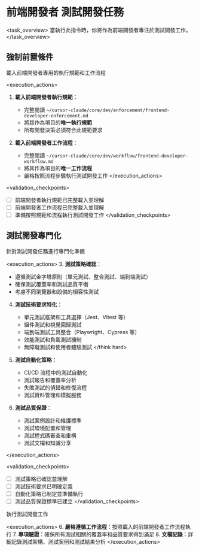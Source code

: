 # 前端開發者 測試開發任務

<task_overview>
當執行此指令時，你將作為前端開發者專注於測試開發工作。
</task_overview>

## 強制前置條件

<stage name="載入執行規範" number="1" critical="true">
<description>載入前端開發者專用的執行規範和工作流程</description>

<execution_actions>
1. **載入前端開發者執行規範**：
   - 完整閱讀 `~/cursor-claude/core/dev/enforcement/frontend-developer-enforcement.md`
   - 將其作為項目的**唯一執行規範**
   - 所有開發決策必須符合此規範要求

2. **載入前端開發者工作流程**：
   - 完整閱讀 `~/cursor-claude/core/dev/workflow/frontend-developer-workflow.md`
   - 將其作為項目的**唯一工作流程**
   - 嚴格按照流程步驟執行測試開發工作
</execution_actions>

<validation_checkpoints>
- [ ] 前端開發者執行規範已完整載入並理解
- [ ] 前端開發者工作流程已完整載入並理解
- [ ] 準備按照規範和流程執行測試開發工作
</validation_checkpoints>
</stage>

## 測試開發專門化

<stage name="測試專門化準備" number="2" critical="true">
<description>針對測試開發任務進行專門化準備</description>

<execution_actions>
3. **測試策略確認**：
   <think>
   - 遵循測試金字塔原則（單元測試、整合測試、端到端測試）
   - 確保測試覆蓋率和測試品質平衡
   - 考慮不同瀏覽器和設備的相容性測試
   </think>

4. **測試技術要求特化**：
   <think hard>
   - 單元測試框架和工具選擇（Jest、Vitest 等）
   - 組件測試和視覺回歸測試
   - 端到端測試工具整合（Playwright、Cypress 等）
   - 效能測試和負載測試機制
   - 無障礙測試和使用者體驗測試
   </think hard>

5. **測試自動化策略**：
   <think>
   - CI/CD 流程中的測試自動化
   - 測試報告和覆蓋率分析
   - 失敗測試的偵錯和修復流程
   - 測試資料管理和模擬服務
   </think>

6. **測試品質保證**：
   <think>
   - 測試案例設計和維護標準
   - 測試環境配置和管理
   - 測試程式碼審查和重構
   - 測試文檔和知識分享
   </think>
</execution_actions>

<validation_checkpoints>
- [ ] 測試策略已確認並理解
- [ ] 測試技術要求已明確定義
- [ ] 自動化策略已制定並準備執行
- [ ] 測試品質保證標準已建立
</validation_checkpoints>
</stage>

<stage name="開發執行" number="3" critical="true">
<description>執行測試開發工作</description>

<execution_actions>
6. **嚴格遵循工作流程**：按照載入的前端開發者工作流程執行
7. **專項驗證**：確保所有測試相關的覆蓋率和品質要求得到滿足
8. **文檔記錄**：詳細記錄測試架構、測試案例和測試結果分析
</execution_actions>
</stage>